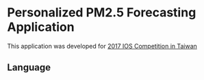 # Personalized PM2.5 Forecasting Application


This application was developed for [2017 IOS Competition in Taiwan](https://www.techbang.com/posts/54074-celebrating-apple-2017app-mobile-innovation-competition-greater-china-taiwan-5-1-professor-of-student-teams-winning-the-grand-final-defeating-good-national-procedural)

## Language
